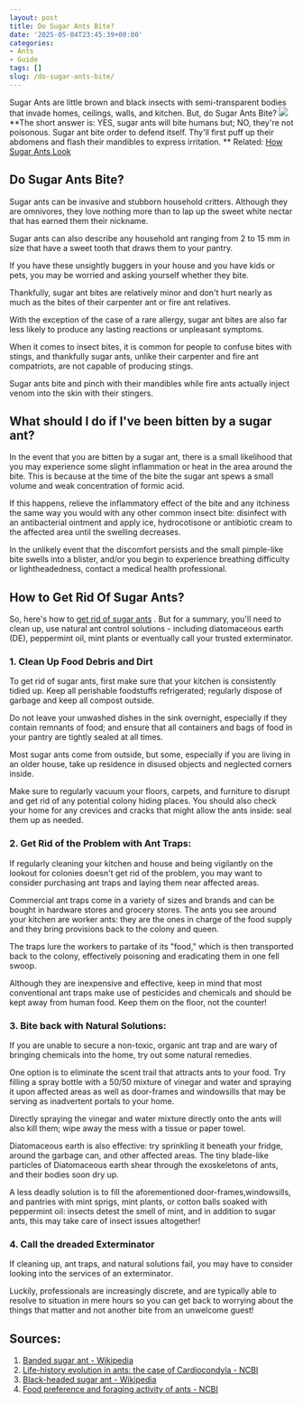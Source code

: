 ```yaml
---
layout: post
title: Do Sugar Ants Bite?
date: '2025-05-04T23:45:39+00:00'
categories:
- Ants
- Guide
tags: []
slug: /do-sugar-ants-bite/
---
```


Sugar Ants are little brown and black insects with semi-transparent bodies that invade homes, ceilings, walls, and kitchen. But, do Sugar Ants Bite?
![](/assets/img/12/Pest-Control.jpg)
**The short answer is: YES, sugar ants will bite humans but; NO, they're not poisonous. Sugar ant bite order to defend itself. Thy'll first puff up their abdomens and flash their mandibles to express irritation. **
Related:
[How Sugar Ants Look](https://pestpolicy.com/what-do-sugar-ants-look-like/)
## Do Sugar Ants Bite?
Sugar ants can be invasive and stubborn household critters. Although they are omnivores, they love nothing more than to lap up the sweet white nectar that has earned them their nickname.

Sugar ants can also describe any household ant ranging from 2 to 15 mm in size that have a sweet tooth that draws them to your pantry.

If you have these unsightly buggers in your house and you have kids or pets, you may be worried and asking yourself whether they bite.

Thankfully, sugar ant bites are relatively minor and don't hurt nearly as much as the bites of their carpenter ant or fire ant relatives.

With the exception of the case of a rare allergy, sugar ant bites are also far less likely to produce any lasting reactions or unpleasant symptoms.

When it comes to insect bites, it is common for people to confuse bites with stings, and thankfully sugar ants, unlike their carpenter and fire ant compatriots, are not capable of producing stings.

Sugar ants bite and pinch with their mandibles while fire ants actually inject venom into the skin with their stingers.
## What should I do if I've been bitten by a sugar ant?
In the event that you are bitten by a sugar ant, there is a small likelihood that you may experience some slight inflammation or heat in the area around the bite. This is because at the time of the bite the sugar ant spews a small volume and weak concentration of formic acid.

If this happens, relieve the inflammatory effect of the bite and any itchiness the same way you would with any other common insect bite: disinfect with an antibacterial ointment and apply ice, hydrocotisone or antibiotic cream to the affected area until the swelling decreases.

In the unlikely event that the discomfort persists and the small pimple-like bite swells into a blister, and/or you begin to experience breathing difficulty or lightheadedness, contact a medical health professional.
## How to Get Rid Of Sugar Ants?
So, here's how to
[get rid of sugar ants](https://pestpolicy.com/how-to-get-rid-of-sugar-ants/)
. But for a summary, you'll need to clean up, use natural ant control solutions - including diatomaceous earth (DE), peppermint oil, mint plants or eventually call your trusted exterminator.
### 1. Clean Up Food Debris and Dirt
To get rid of sugar ants, first make sure that your kitchen is consistently tidied up. Keep all perishable foodstuffs refrigerated; regularly dispose of garbage and keep all compost outside.

Do not leave your unwashed dishes in the sink overnight, especially if they contain remnants of food; and ensure that all containers and bags of food in your pantry are tightly sealed at all times.

Most sugar ants come from outside, but some, especially if you are living in an older house, take up residence in disused objects and neglected corners inside.

Make sure to regularly vacuum your floors, carpets, and furniture to disrupt and get rid of any potential colony hiding places. You should also check your home for any crevices and cracks that might allow the ants inside: seal them up as needed.
### 2. Get Rid of the Problem with Ant Traps:
If regularly cleaning your kitchen and house and being vigilantly on the lookout for colonies doesn't get rid of the problem, you may want to consider purchasing ant traps and laying them near affected areas.

Commercial ant traps come in a variety of sizes and brands and can be bought in hardware stores and grocery stores. The ants you see around your kitchen are worker ants: they are the ones in charge of the food supply and they bring provisions back to the colony and queen.

The traps lure the workers to partake of its "food," which is then transported back to the colony, effectively poisoning and eradicating them in one fell swoop.

Although they are inexpensive and effective, keep in mind that most conventional ant traps make use of pesticides and chemicals and should be kept away from human food. Keep them on the floor, not the counter!
### 3. Bite back with Natural Solutions:
If you are unable to secure a non-toxic, organic ant trap and are wary of bringing chemicals into the home, try out some natural remedies.

One option is to eliminate the scent trail that attracts ants to your food. Try filling a spray bottle with a 50/50 mixture of vinegar and water and spraying it upon affected areas as well as door-frames and windowsills that may be serving as inadvertent portals to your home.

Directly spraying the vinegar and water mixture directly onto the ants will also kill them; wipe away the mess with a tissue or paper towel.

Diatomaceous earth is also effective: try sprinkling it beneath your fridge, around the garbage can, and other affected areas. The tiny blade-like particles of Diatomaceous earth shear through the exoskeletons of ants, and their bodies soon dry up.

A less deadly solution is to fill the aforementioned door-frames,windowsills, and pantries with mint sprigs, mint plants, or cotton balls soaked with peppermint oil: insects detest the smell of mint, and in addition to sugar ants, this may take care of insect issues altogether!
### 4. Call the dreaded Exterminator
If cleaning up, ant traps, and natural solutions fail, you may have to consider looking into the services of an exterminator.

Luckily, professionals are increasingly discrete, and are typically able to resolve to situation in mere hours so you can get back to worrying about the things that matter and not another bite from an unwelcome guest!
## Sources:
1. [Banded sugar ant - Wikipedia](https://en.wikipedia.org/wiki/Black-headed_sugar_ant)
2. [Life-history evolution in ants: the case of Cardiocondyla - NCBI](https://www.ncbi.nlm.nih.gov/pmc/articles/PMC5360909/)
3. [Black-headed sugar ant - Wikipedia](https://en.wikipedia.org/wiki/Black-headed_sugar_ant)
4. [Food preference and foraging activity of ants - NCBI](https://www.ncbi.nlm.nih.gov/pmc/articles/PMC4206238/)
